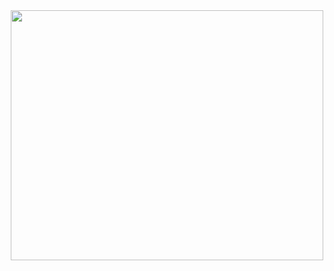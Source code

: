 <div align="center">
<img src="https://user-images.githubusercontent.com/90328117/162205737-a427fbd0-cd74-486c-a753-1573f8629bb9.jpg" style="width:500px;height:400px;">
